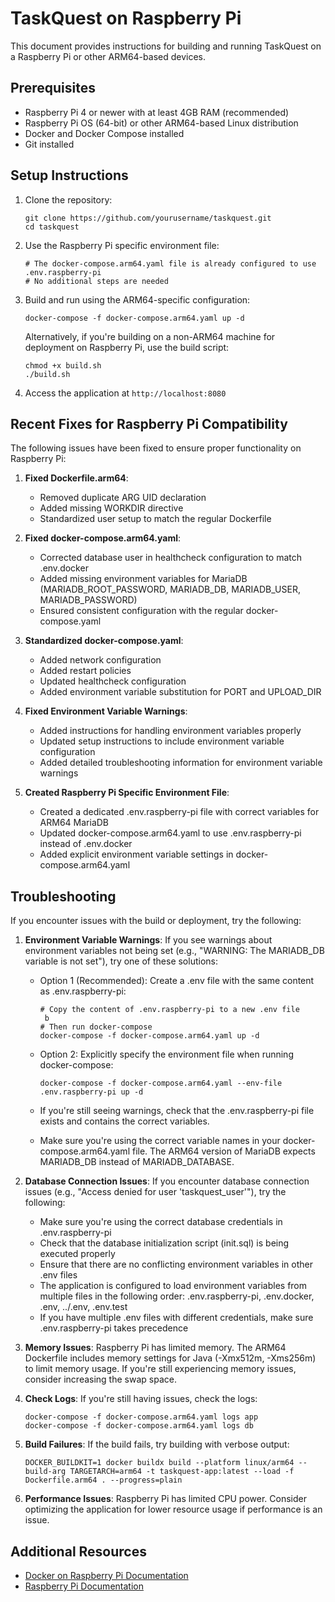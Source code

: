 # TaskQuest on Raspberry Pi

This document provides instructions for building and running TaskQuest on a Raspberry Pi or other ARM64-based devices.

## Prerequisites

- Raspberry Pi 4 or newer with at least 4GB RAM (recommended)
- Raspberry Pi OS (64-bit) or other ARM64-based Linux distribution
- Docker and Docker Compose installed
- Git installed

## Setup Instructions

1. Clone the repository:
   ```
   git clone https://github.com/yourusername/taskquest.git
   cd taskquest
   ```

2. Use the Raspberry Pi specific environment file:
   ```
   # The docker-compose.arm64.yaml file is already configured to use .env.raspberry-pi
   # No additional steps are needed
   ```

3. Build and run using the ARM64-specific configuration:
   ```
   docker-compose -f docker-compose.arm64.yaml up -d
   ```

   Alternatively, if you're building on a non-ARM64 machine for deployment on Raspberry Pi, use the build script:
   ```
   chmod +x build.sh
   ./build.sh
   ```

4. Access the application at `http://localhost:8080`

## Recent Fixes for Raspberry Pi Compatibility

The following issues have been fixed to ensure proper functionality on Raspberry Pi:

1. **Fixed Dockerfile.arm64**:
   - Removed duplicate ARG UID declaration
   - Added missing WORKDIR directive
   - Standardized user setup to match the regular Dockerfile

2. **Fixed docker-compose.arm64.yaml**:
   - Corrected database user in healthcheck configuration to match .env.docker
   - Added missing environment variables for MariaDB (MARIADB_ROOT_PASSWORD, MARIADB_DB, MARIADB_USER, MARIADB_PASSWORD)
   - Ensured consistent configuration with the regular docker-compose.yaml

3. **Standardized docker-compose.yaml**:
   - Added network configuration
   - Added restart policies
   - Updated healthcheck configuration
   - Added environment variable substitution for PORT and UPLOAD_DIR

4. **Fixed Environment Variable Warnings**:
   - Added instructions for handling environment variables properly
   - Updated setup instructions to include environment variable configuration
   - Added detailed troubleshooting information for environment variable warnings

5. **Created Raspberry Pi Specific Environment File**:
   - Created a dedicated .env.raspberry-pi file with correct variables for ARM64 MariaDB
   - Updated docker-compose.arm64.yaml to use .env.raspberry-pi instead of .env.docker
   - Added explicit environment variable settings in docker-compose.arm64.yaml

## Troubleshooting

If you encounter issues with the build or deployment, try the following:

1. **Environment Variable Warnings**: If you see warnings about environment variables not being set (e.g., "WARNING: The MARIADB_DB variable is not set"), try one of these solutions:

   - Option 1 (Recommended): Create a .env file with the same content as .env.raspberry-pi:
     ```
     # Copy the content of .env.raspberry-pi to a new .env file
      b
     # Then run docker-compose
     docker-compose -f docker-compose.arm64.yaml up -d
     ```

   - Option 2: Explicitly specify the environment file when running docker-compose:
     ```
     docker-compose -f docker-compose.arm64.yaml --env-file .env.raspberry-pi up -d
     ```

   - If you're still seeing warnings, check that the .env.raspberry-pi file exists and contains the correct variables.
   - Make sure you're using the correct variable names in your docker-compose.arm64.yaml file. The ARM64 version of MariaDB expects MARIADB_DB instead of MARIADB_DATABASE.

2. **Database Connection Issues**: If you encounter database connection issues (e.g., "Access denied for user 'taskquest_user'"), try the following:

   - Make sure you're using the correct database credentials in .env.raspberry-pi
   - Check that the database initialization script (init.sql) is being executed properly
   - Ensure that there are no conflicting environment variables in other .env files
   - The application is configured to load environment variables from multiple files in the following order: .env.raspberry-pi, .env.docker, .env, ../.env, .env.test
   - If you have multiple .env files with different credentials, make sure .env.raspberry-pi takes precedence

3. **Memory Issues**: Raspberry Pi has limited memory. The ARM64 Dockerfile includes memory settings for Java (-Xmx512m, -Xms256m) to limit memory usage. If you're still experiencing memory issues, consider increasing the swap space.

4. **Check Logs**: If you're still having issues, check the logs:
   ```
   docker-compose -f docker-compose.arm64.yaml logs app
   docker-compose -f docker-compose.arm64.yaml logs db
   ```

5. **Build Failures**: If the build fails, try building with verbose output:
   ```
   DOCKER_BUILDKIT=1 docker buildx build --platform linux/arm64 --build-arg TARGETARCH=arm64 -t taskquest-app:latest --load -f Dockerfile.arm64 . --progress=plain
   ```

6. **Performance Issues**: Raspberry Pi has limited CPU power. Consider optimizing the application for lower resource usage if performance is an issue.

## Additional Resources

- [Docker on Raspberry Pi Documentation](https://docs.docker.com/engine/install/debian/)
- [Raspberry Pi Documentation](https://www.raspberrypi.org/documentation/)
